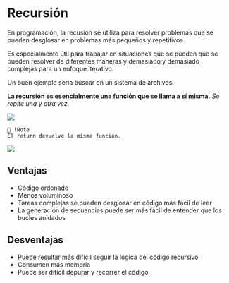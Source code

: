 # Recursión

En programación, la recusión se utiliza para resolver problemas que se pueden desglosar en problemas más pequeños y repetitivos.

Es especialmente útil para trabajar en situaciones que se pueden que se pueden resolver de diferentes maneras y demasiado y demasiado complejas para un enfoque iterativo.

Un buen ejemplo sería buscar en un sistema de archivos.

**La recursión es esencialmente una función que se llama a sí misma.** 
*Se repite una y otra vez.*

![](/41_recursion/Captura%20desde%202024-05-18%2020-34-27.png)

    👀 !Note
    El return devuelve la misma función.

![](/41_recursion/Captura%20desde%202024-05-21%2005-08-40.png)

## Ventajas
* Código ordenado
* Menos voluminoso
* Tareas complejas se pueden desglosar en código más fácil de leer
* La generación de secuencias puede ser más fácil de entender que los bucles anidados

## Desventajas
* Puede resultar más difícil seguir la lógica del código recursivo
* Consumen más memoria
* Puede ser difícil depurar y recorrer el código

